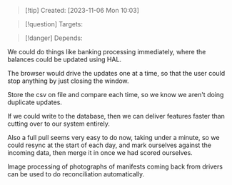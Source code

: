
>[!tip] Created: [2023-11-06 Mon 10:03]

>[!question] Targets: 

>[!danger] Depends: 

We could do things like banking processing immediately, where the balances could be updated using HAL.

The browser would drive the updates one at a time, so that the user could stop anything by just closing the window.

Store the csv on file and compare each time, so we know we aren't doing duplicate updates.

If we could write to the database, then we can deliver features faster than cutting over to our system entirely.

Also a full pull seems very easy to do now, taking under a minute, so we could resync at the start of each day, and mark ourselves against the incoming data, then merge it in once we had scored ourselves.

Image processing of photographs of manifests coming back from drivers can be used to do reconciliation automatically.